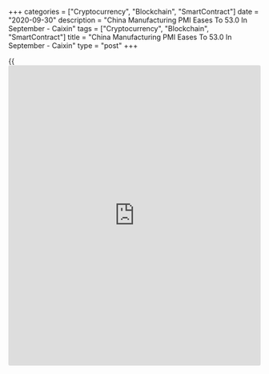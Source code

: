 +++
categories = ["Cryptocurrency", "Blockchain", "SmartContract"]
date = "2020-09-30"
description = "China Manufacturing PMI Eases To 53.0 In September - Caixin"
tags = ["Cryptocurrency", "Blockchain", "SmartContract"]
title = "China Manufacturing PMI Eases To 53.0 In September - Caixin"
type = "post"
+++

{{<iframe id="large-banner" src="https://www.bounty.group/#slide=25.0" width="100%" height="600" scrolling="no" style="border: 0px solid rgb(216, 221, 230); border-radius: 3px;">}}

The manufacturing sector in China continued to expand in September,
albeit at a slower rate, the latest survey from Caixin revealed on
Wednesday with a manufacturing PMI score of 53.0.

That's down from 53.1 in August, although it remains above the boom-or-
bust line of 50 that separates expansion from contraction.

Individually, output growth eased but remained marked, while there was a
sharper increase in total new work as export sales rebounded.

Staffing levels stabilized, ending an eight-month string of decline.

Chinese manufacturers were generally confident that production would
rise over the next 12 months.

For comments and feedback [contact](https://www.playgroundfx.com/contact/): editorial@rtt[news](https://www.letsplayfx.com/blog/forex-news-website/).com

[Economic News][1]

 **What parts of the world are seeing the best (and worst) economic
performances lately? Click[here][2] to check out our [Econ Scorecard][2]
and find out! See up-to-the-moment [ranking](https://www.playgroundfx.com/blog/crypto-exchange-ranking/)s for the best and worst
performers in [GDP][2], [unemployment rate][3], [inflation][4] and much
more.**

   1. www.rtt[news](https://www.letsplayfx.com/blog/forex-news-website/).com/Content/EconomicNews.aspx
   2. www.rtt[news](https://www.letsplayfx.com/blog/forex-news-website/).com/economic-scorecard/world-rank/GDP/highest-performance.aspx
   3. www.rtt[news](https://www.letsplayfx.com/blog/forex-news-website/).com/economic-scorecard/world-rank/unemployment-rate/lowest-performance.aspx
   4. www.rtt[news](https://www.letsplayfx.com/blog/forex-news-website/).com/economic-scorecard/world-rank/CPI/highest-performance.aspx